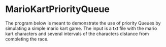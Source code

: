 # MarioKartPriorityQueue
The program below is meant to demonstrate the use of priority Queues by simulating a simple mario kart game. The input is a txt file with the mario kart characters and several intervals of the characters distance from completing the race. 
